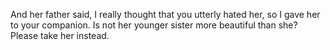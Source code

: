 And her father said, I really thought that you utterly hated her, so I gave her to your companion. Is not her younger sister more beautiful than she? Please take her instead.
